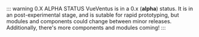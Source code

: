 ::: warning 0.X ALPHA STATUS
VueVentus is in a 0.x (**alpha**) status. It is in an post-experimental stage, and is sutable for rapid prototyping, but modules and components could change between minor releases. Additionally, there's more components and modules coming!
:::
